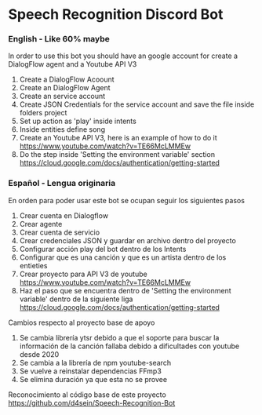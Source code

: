 # Speech Recognition Discord Bot

### English - Like 60% maybe
In order to use this bot you should have an google account for create a DialogFlow agent and a Youtube API V3
1. Create a DialogFlow Acoount
2. Create an DialogFlow Agent
3. Create an service account
4. Create JSON Credentials for the service account and save the file inside folders project
5. Set up action as 'play' inside intents
6. Inside entities define song
7. Create an Youtube API V3, here is an example of how to do it https://www.youtube.com/watch?v=TE66McLMMEw
8. Do the step inside 'Setting the environment variable' section https://cloud.google.com/docs/authentication/getting-started


### Español - Lengua originaria
En orden para poder usar este bot se ocupan seguir los siguientes pasos

1. Crear cuenta en Dialogflow
2. Crear agente
3. Crear cuenta de servicio
4. Crear credenciales JSON y guardar en archivo dentro del proyecto
5. Configurar acción play del bot dentro de  los Intents
6. Configurar que es una canción y que es un artista dentro de los entieties
7. Crear proyecto para API V3 de youtube https://www.youtube.com/watch?v=TE66McLMMEw
8. Haz el paso que se encuentra dentro de 'Setting the environment variable' dentro de la siguiente liga https://cloud.google.com/docs/authentication/getting-started


Cambios respecto al proyecto base de apoyo
1. Se cambia librería ytsr debido a que el soporte para buscar la información de la canción fallaba debido a dificultades con youtube desde 2020
2. Se cambia a la librería de npm youtube-search
3. Se vuelve a reinstalar dependencias FFmp3
4. Se elimina duración ya que esta no se provee

Reconocimiento al código base de este proyecto
https://github.com/d4sein/Speech-Recognition-Bot
